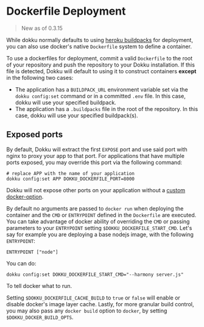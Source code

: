 # Dockerfile Deployment

> New as of 0.3.15

While dokku normally defaults to using [heroku buildpacks](https://devcenter.heroku.com/articles/buildpacks) for deployment, you can also use docker's native `Dockerfile` system to define a container.

To use a dockerfiles for deployment, commit a valid `Dockerfile` to the root of your repository and push the repository to your Dokku installation. If this file is detected, Dokku will default to using it to construct containers **except** in the following two cases:

- The application has a `BUILDPACK_URL` environment variable set via the `dokku config:set` command or in a committed `.env` file. In this case, dokku will use your specified buildpack.
- The application has a `.buildpacks` file in the root of the repository. In this case, dokku will use your specified buildpack(s).

## Exposed ports

By default, Dokku will extract the first `EXPOSE` port and use said port with nginx to proxy your app to that port. For applications that have multiple ports exposed, you may override this port via the following command:

```shell
# replace APP with the name of your application
dokku config:set APP DOKKU_DOCKERFILE_PORT=8000
```

Dokku will not expose other ports on your application without a [custom docker-option](/dokku/configuration/docker-options/).

By default no arguments are passed to `docker run` when deploying the container and the `CMD` or `ENTRYPOINT` defined in the `Dockerfile` are executed. You can take advantage of docker ability of overriding the `CMD` or passing parameters to your `ENTRYPOINT` setting `$DOKKU_DOCKERFILE_START_CMD`. Let's say for example you are deploying a base nodejs image, with the following `ENTRYPOINT`:

```
ENTRYPOINT ["node"]
```

You can do:

```
dokku config:set DOKKU_DOCKERFILE_START_CMD="--harmony server.js"
```

To tell docker what to run.

Setting `$DOKKU_DOCKERFILE_CACHE_BUILD` to `true` or `false` will enable or disable docker's image layer cache. Lastly, for more granular build control, you may also pass any `docker build` option to `docker`, by setting `$DOKKU_DOCKER_BUILD_OPTS`.
